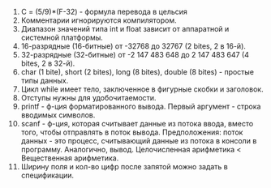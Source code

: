 1. С = (5/9)*(F-32) - формула перевода в цельсия 
2. Комментарии игнорируются компилятором.
3. Диапазон значений типа int и float зависит от аппаратной и системной платформы.
4. 16-разрядные (16-битные) от -32768 до 32767 (2 bites, 2 в 16-й). 
5. 32-разрядные (32-битные) от -2 147 483 648 до 2 147 483 647 (4 bites, 2 в 32-й).
6. char (1 bite), short (2 bites), long (8 bites), double (8 bites) - простые типы данных.
7. Цикл while имеет тело, заключенное в фигурные скобки и заголовок.
8. Отступы нужны для удобочитаемости.
9. printf - ф-ция форматированного вывода. Первый аргумент - строка вводимых символов. 
10. scanf - ф-ция, которая считывает данные из потока ввода, вместо того, чтобы отправлять в поток вывода.
	Предположения: поток данных - это процесс, считывающий данные из потока в консоли в программу. Аналогично, вывод. 
	Целочисленная арифметика < Вещественная арифметика.
1. Ширину поля и кол-во цифр после запятой можно задать в спецификации.